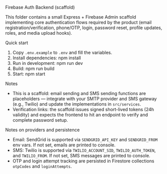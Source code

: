 Firebase Auth Backend (scaffold)

This folder contains a small Express + Firebase Admin scaffold implementing core authentication flows required by the product (email registration/verification, phone/OTP, login, password reset, profile updates, roles, and media upload hooks).

Quick start

1. Copy `.env.example` to `.env` and fill the variables.
2. Install dependencies: npm install
3. Run in development: npm run dev
4. Build: npm run build
5. Start: npm start

Notes
- This is a scaffold: email sending and SMS sending functions are placeholders — integrate with your SMTP provider and SMS gateway (e.g., Twilio) and update the implementations in `src/services`.
- Verification links: the scaffold issues signed short-lived tokens (24h validity) and expects the frontend to hit an endpoint to verify and complete password setup.

Notes on providers and persistence
- Email: SendGrid is supported via `SENDGRID_API_KEY` and `SENDGRID_FROM` env vars. If not set, emails are printed to console.
- SMS: Twilio is supported via `TWILIO_ACCOUNT_SID`, `TWILIO_AUTH_TOKEN`, and `TWILIO_FROM`. If not set, SMS messages are printed to console.
- OTP and login attempt tracking are persisted in Firestore collections `otpCodes` and `loginAttempts`.
